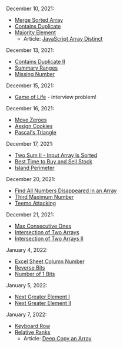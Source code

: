 December 10, 2021:
* [Merge Sorted Array](https://leetcode.com/problems/merge-sorted-array/)
* [Contains Duplicate](https://leetcode.com/problems/contains-duplicate/)
* [Majority Element](https://leetcode.com/problems/majority-element/)
    * Article: [JavaScript Array Distinct](https://codeburst.io/javascript-array-distinct-5edc93501dc4)

December 13, 2021:
* [Contains Duplicate II](https://leetcode.com/problems/contains-duplicate-ii/)
* [Summary Ranges](https://leetcode.com/problems/summary-ranges/)
* [Missing Number](https://leetcode.com/problems/missing-number/)

December 15, 2021:
* [Game of Life](https://leetcode.com/problems/game-of-life/) - interview problem!

December 16, 2021:
* [Move Zeroes](https://leetcode.com/problems/move-zeroes)
* [Assign Cookies](https://leetcode.com/problems/assign-cookies/)
* [Pascal's Triangle](https://leetcode.com/problems/pascals-triangle/)

December 17, 2021:
* [Two Sum II - Input Array Is Sorted](https://leetcode.com/problems/two-sum-ii-input-array-is-sorted/)
* [Best Time to Buy and Sell Stock](https://leetcode.com/problems/best-time-to-buy-and-sell-stock/)
* [Island Perimeter](https://leetcode.com/problems/island-perimeter/)

December 20, 2021:
* [Find All Numbers Disappeared in an Array](https://leetcode.com/problems/find-all-numbers-disappeared-in-an-array/)
* [Third Maximum Number](https://leetcode.com/problems/third-maximum-number/)
* [Teemo Attacking](https://leetcode.com/problems/teemo-attacking/)

December 21, 2021:
* [Max Consecutive Ones](https://leetcode.com/problems/max-consecutive-ones/)
* [Intersection of Two Arrays](https://leetcode.com/problems/intersection-of-two-arrays/)
* [Intersection of Two Arrays II](https://leetcode.com/problems/intersection-of-two-arrays-ii/)

January 4, 2022:
* [Excel Sheet Column Number](https://leetcode.com/problems/excel-sheet-column-number/)
* [Reverse Bits](https://leetcode.com/problems/reverse-bits/)
* [Number of 1 Bits](https://leetcode.com/problems/number-of-1-bits/)

January 5, 2022:
* [Next Greater Element I](https://leetcode.com/problems/next-greater-element-i/)
* [Next Greater Element II](https://leetcode.com/problems/next-greater-element-ii/)

January 7, 2022:
* [Keyboard Row](https://leetcode.com/problems/keyboard-row/)
* [Relative Ranks](https://leetcode.com/problems/relative-ranks/)
    * Article: [Deep Copy an Array](https://dev.to/samanthaming/how-to-deep-clone-an-array-in-javascript-3cig)